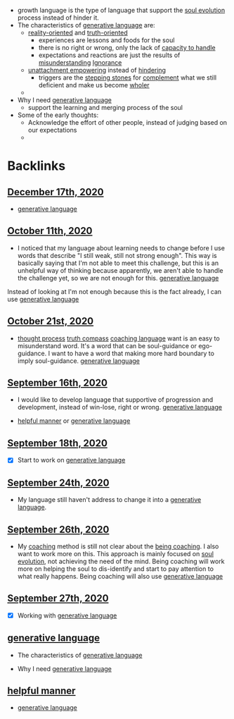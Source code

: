 - growth language is the type of language that support the [soul evolution](<soul evolution.md>) process instead of hinder it.
- The characteristics of [generative language](<generative language.md>) are:
    -  [reality-oriented](<reality-oriented.md>) and [truth-oriented](<truth-oriented.md>)
        - experiences are lessons and foods for the soul
        - there is no right or wrong, only the lack of [capacity to handle](<capacity to handle.md>)
        - expectations and reactions are just the results of [misunderstanding](<misunderstanding.md>) [Ignorance](<Ignorance.md>)
    - [unattachment empowering](<unattachment empowering.md>) instead of [hindering](<hindering.md>)
        - triggers are the [stepping stones](<stepping stones.md>) for [complement](<complement.md>) what we still deficient and make us become [wholer](<wholer.md>)
    - 
- Why I need [generative language](<generative language.md>)
    - support the learning and merging process of the soul
- Some of the early thoughts:
    - Acknowledge the effort of other people, instead of judging based on our expectations
    -  

# Backlinks
## [December 17th, 2020](<December 17th, 2020.md>)
- [generative language](<generative language.md>)

## [October 11th, 2020](<October 11th, 2020.md>)
- I noticed that my language about learning needs to change before I use words that describe "I still weak, still not strong enough". This way is basically saying that I'm not able to meet this challenge, but this is an unhelpful way of thinking because apparently, we aren't able to handle the challenge yet, so we are not enough for this. [generative language](<generative language.md>)

Instead of looking at I'm not enough because this is the fact already, I can use [generative language](<generative language.md>)

## [October 21st, 2020](<October 21st, 2020.md>)
- [thought process](<thought process.md>) [truth compass](<truth compass.md>) [coaching language](<coaching language.md>) want is an easy to misunderstand word. It's a word that can be soul-guidance or ego-guidance. I want to have a word that making more hard boundary to imply soul-guidance. [generative language](<generative language.md>)

## [September 16th, 2020](<September 16th, 2020.md>)
- I would like to develop language that supportive of progression and development, instead of win-lose, right or wrong. [generative language](<generative language.md>)

- [helpful manner](<helpful manner.md>) or [generative language](<generative language.md>)

## [September 18th, 2020](<September 18th, 2020.md>)
- [x] Start to work on [generative language](<generative language.md>)

## [September 24th, 2020](<September 24th, 2020.md>)
- My language still haven't address to change it into a [generative language](<generative language.md>).

## [September 26th, 2020](<September 26th, 2020.md>)
- My [coaching](<coaching.md>) method is still not clear about the [being coaching](<being coaching.md>). I also want to work more on this. This approach is mainly focused on [soul evolution](<soul evolution.md>), not achieving the need of the mind. Being coaching will work more on helping the soul to dis-identify and start to pay attention to what really happens. Being coaching will also use [generative language](<generative language.md>)

## [September 27th, 2020](<September 27th, 2020.md>)
- [x] Working with [generative language](<generative language.md>)

## [generative language](<generative language.md>)
- The characteristics of [generative language](<generative language.md>)

- Why I need [generative language](<generative language.md>)

## [helpful manner](<helpful manner.md>)
- [generative language](<generative language.md>)

